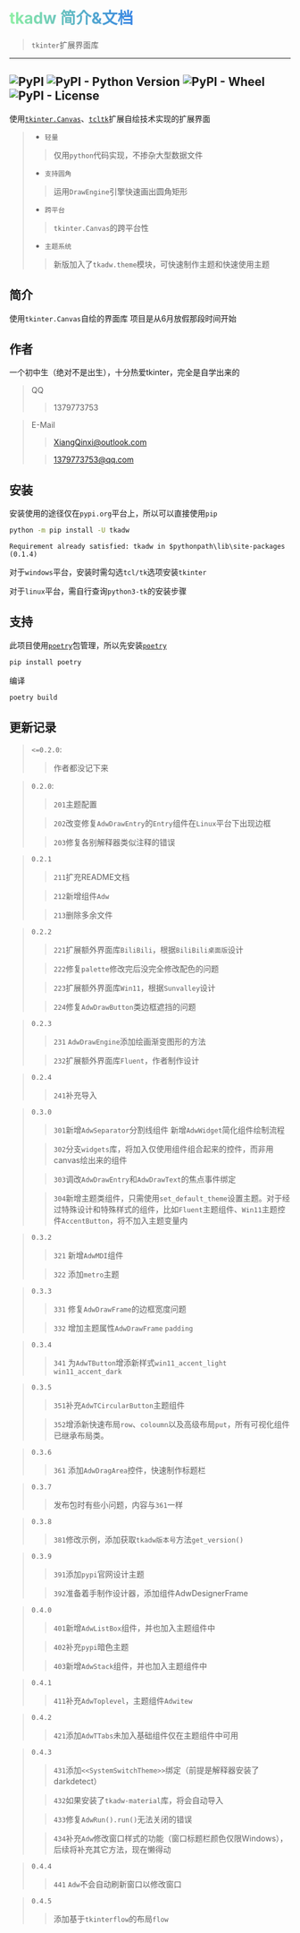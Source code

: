 # <span style="background: linear-gradient(to right, #8FF0A4, #3584E4); -webkit-background-clip: text; -webkit-text-fill-color: transparent;">tkadw 简介&文档</span>




> `tkinter`扩展界面库

---

![PyPI](https://img.shields.io/pypi/v/tkadw?logo=python&logoColor=white&label=Version&labelColor=black&color=blue&link=https%3A%2F%2Ftest.pypi.org%2Fproject%2Ftkadw%2F)
![PyPI - Python Version](https://img.shields.io/pypi/pyversions/tkadw?logo=python&logoColor=white&label=Support%20interpreter&labelColor=black)
![PyPI - Wheel](https://img.shields.io/pypi/wheel/tkadw?logo=python&logoColor=white&label=Support%20wheel&labelColor=black&color=blue)
![PyPI - License](https://img.shields.io/pypi/l/tkadw?logo=python&logoColor=white&label=License&labelColor=black&color=blue)
---

使用[`tkinter.Canvas`](https://tkdocs.com/tutorial/canvas.html)、[`tcltk`](https://wiki.tcl-lang.org/)扩展自绘技术实现的扩展界面

> - `轻量`
>> 仅用`python`代码实现，不掺杂大型数据文件
> - `支持圆角`
>> 运用`DrawEngine`引擎快速画出圆角矩形
> - `跨平台`
>> `tkinter.Canvas`的跨平台性
> - `主题系统`
>>  新版加入了`tkadw.theme`模块，可快速制作主题和快速使用主题


## 简介
使用`tkinter.Canvas`自绘的界面库
项目是从6月放假那段时间开始


## 作者
一个初中生（绝对不是出生），十分热爱tkinter，完全是自学出来的

> QQ
>> 1379773753

> E-Mail
>> XiangQinxi@outlook.com
> 
>> 1379773753@qq.com
        


## 安装
安装使用的途径仅在`pypi.org`平台上，所以可以直接使用`pip`
```bash
python -m pip install -U tkadw
```
`Requirement already satisfied: tkadw in $pythonpath\lib\site-packages (0.1.4)`

对于`windows`平台，安装时需勾选`tcl/tk`选项安装`tkinter`

对于`linux`平台，需自行查询`python3-tk`的安装步骤


## 支持
此项目使用[`poetry`](https://python-poetry.org/docs/)包管理，所以先安装[`poetry`](https://python-poetry.org/docs/)
```bash
pip install poetry
```
编译
```bash
poetry build
```

## 更新记录
> `<=0.2.0`:
>> 作者都没记下来

> `0.2.0`:
>> `201`主题配置
> 
>> `202`改变修复`AdwDrawEntry`的`Entry`组件在`Linux`平台下出现边框
> 
>> `203`修复各别解释器类似注释的错误

> `0.2.1`
>> `211`扩充README文档
>
>> `212`新增组件`Adw`
> 
>> `213`删除多余文件

> `0.2.2` 
>> `221`扩展额外界面库`BiliBili`，根据`BiliBili桌面版`设计
> 
>> `222`修复`palette`修改完后没完全修改配色的问题
> 
>> `223`扩展额外界面库`Win11`，根据`Sunvalley`设计
> 
>> `224`修复`AdwDrawButton`类边框遮挡的问题

> `0.2.3`
>> `231` `AdwDrawEngine`添加绘画渐变图形的方法
> 
>> `232`扩展额外界面库`Fluent`，作者制作设计

> `0.2.4`
>> `241`补充导入

> `0.3.0`
>> `301`新增`AdwSeparator`分割线组件 新增`AdwWidget`简化组件绘制流程
> 
>> `302`分支`widgets`库，将加入仅使用组件组合起来的控件，而非用canvas绘出来的组件
> 
>> `303`调改`AdwDrawEntry`和`AdwDrawText`的焦点事件绑定
> 
>> `304`新增主题类组件，只需使用`set_default_theme`设置主题。对于经过特殊设计和特殊样式的组件，比如`Fluent`主题组件、`Win11`主题控件`AccentButton`，将不加入主题变量内

> `0.3.2`
>> `321` 新增`AdwMDI`组件
> 
>> `322` 添加`metro`主题

> `0.3.3`
>> `331` 修复`AdwDrawFrame`的边框宽度问题
> 
>> `332` 增加主题属性`AdwDrawFrame` `padding`

> `0.3.4`
>> `341` 为`AdwTButton`增添新样式`win11_accent_light` `win11_accent_dark`

> `0.3.5`
>> `351`补充`AdwTCircularButton`主题组件
> 
>> `352`增添新快速布局`row`、`coloumn`以及高级布局`put`，所有可视化组件已继承布局类。

> `0.3.6`
>> `361` 添加`AdwDragArea`控件，快速制作标题栏

> `0.3.7`
>> 发布包时有些小问题，内容与`361`一样

> `0.3.8`
>> `381`修改示例，添加获取`tkadw版本号`方法`get_version()`

> `0.3.9`
>> `391`添加`pypi`官网设计主题
> 
>> `392`准备着手制作设计器，添加组件AdwDesignerFrame

> `0.4.0`
>> `401`新增`AdwListBox`组件，并也加入主题组件中
>
>> `402`补充`pypi`暗色主题
> 
>> `403`新增`AdwStack`组件，并也加入主题组件中

> `0.4.1`
>> `411`补充`AdwToplevel`，主题组件`Adwitew`

> `0.4.2`
>> `421`添加`AdwTTabs`未加入基础组件仅在主题组件中可用

> `0.4.3`
>> `431`添加`<<SystemSwitchTheme>>`绑定（前提是解释器安装了darkdetect）
>
>> `432`如果安装了`tkadw-material`库，将会自动导入
>
>> `433`修复`AdwRun().run()`无法关闭的错误
> 
>> `434`补充`Adw`修改窗口样式的功能（窗口标题栏颜色仅限Windows），后续将补充其它方法，现在懒得动

> `0.4.4`
>> `441` `Adw`不会自动刷新窗口以修改窗口

> `0.4.5`
>> 添加基于`tkinterflow`的布局`flow`